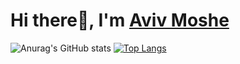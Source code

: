 # Hi there👋, I'm [Aviv Moshe](https://www.linkedin.com/in/aviv-moshe/)


![Anurag's GitHub stats](https://github-readme-stats.vercel.app/api?username=avivmoshe11&show_icons=true&theme=radical)
[![Top Langs](https://github-readme-stats.vercel.app/api/top-langs/?username=avivmoshe11)](https://github.com/anuraghazra/github-readme-stats)

<!--
**avivmoshe11/avivmoshe11** is a ✨ _special_ ✨ repository because its `README.md` (this file) appears on your GitHub profile.


Here are some ideas to get you started:

- 🔭 I’m currently working on ...
- 🌱 I’m currently learning ...
- 👯 I’m looking to collaborate on ...
- 🤔 I’m looking for help with ...
- 💬 Ask me about ...
- 📫 How to reach me: ...
- 😄 Pronouns: ...
- ⚡ Fun fact: ...
-->
